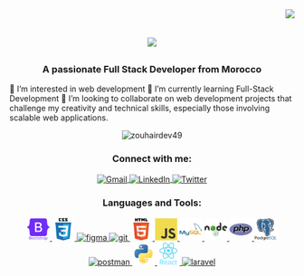 <img align="right" src="https://visitor-badge.laobi.icu/badge?page_id=zouhairdev49" />

<h1 align="center">
    <img src="https://readme-typing-svg.herokuapp.com/?font=Righteous&size=35&center=true&vCenter=true&width=500&height=70&duration=3000&lines=Hi+There!+👋;+I'm+Zouhair+Eddoubaji!;" />
</h1>

<h3 align="center">A passionate Full Stack Developer from Morocco</h3>


<span align="center">👀 I’m interested in web development  </span>
<span align="center">🌱 I’m currently learning Full-Stack Development  </span>
<span align="center">💞️ I’m looking to collaborate on web development projects that challenge my creativity and technical skills, especially those involving scalable web applications.</span>


<p align="center"> <img src="https://komarev.com/ghpvc/?username=zouhairdev49&label=Profile%20views&color=0e75b6&style=flat" alt="zouhairdev49" /> </p>


<h3 align="center">Connect with me:</h3>
<p align="center">
  <a href="mailto:zouhaireddoubaji497@gmail.com" target="_blank">
    <img align="center" src="https://www.vectorlogo.zone/logos/gmail/gmail-icon.svg" alt="Gmail" width="40" height="40"/>
  </a>
  <a href="https://linkedin.com/in/your-linkedin/zouhair-eddoubaji-59a046290" target="_blank">
    <img align="center" src="https://www.vectorlogo.zone/logos/linkedin/linkedin-icon.svg" alt="LinkedIn" width="40" height="40"/>
  </a>
  <a href="https://twitter.com/your-twitter" target="_blank">
    <img align="center" src="https://www.vectorlogo.zone/logos/twitter/twitter-official.svg" alt="Twitter" width="40" height="40"/>
  </a>
</p>


<h3 align="center">Languages and Tools:</h3>
<p align="center"> 

  <a href="https://getbootstrap.com" target="_blank" rel="noreferrer">
    <img src="https://raw.githubusercontent.com/devicons/devicon/master/icons/bootstrap/bootstrap-plain-wordmark.svg" alt="bootstrap" width="40" height="40"/>
  </a> 
  <a href="https://www.w3schools.com/css/" target="_blank" rel="noreferrer">
    <img src="https://raw.githubusercontent.com/devicons/devicon/master/icons/css3/css3-original-wordmark.svg" alt="css3" width="40" height="40"/>
  </a> 
  <a href="https://www.figma.com/" target="_blank" rel="noreferrer">
    <img src="https://www.vectorlogo.zone/logos/figma/figma-icon.svg" alt="figma" width="40" height="40"/>
  </a> 
  <a href="https://git-scm.com/" target="_blank" rel="noreferrer">
    <img src="https://www.vectorlogo.zone/logos/git-scm/git-scm-icon.svg" alt="git" width="40" height="40"/>
  </a> 
  <a href="https://www.w3.org/html/" target="_blank" rel="noreferrer">
    <img src="https://raw.githubusercontent.com/devicons/devicon/master/icons/html5/html5-original-wordmark.svg" alt="html5" width="40" height="40"/>
  </a> 
  <a href="https://developer.mozilla.org/en-US/docs/Web/JavaScript" target="_blank" rel="noreferrer">
    <img src="https://raw.githubusercontent.com/devicons/devicon/master/icons/javascript/javascript-original.svg" alt="javascript" width="40" height="40"/>
  </a> 
  <a href="https://www.mysql.com/" target="_blank" rel="noreferrer">
    <img src="https://raw.githubusercontent.com/devicons/devicon/master/icons/mysql/mysql-original-wordmark.svg" alt="mysql" width="40" height="40"/>
  </a> 
  <a href="https://nodejs.org" target="_blank" rel="noreferrer">
    <img src="https://raw.githubusercontent.com/devicons/devicon/master/icons/nodejs/nodejs-original-wordmark.svg" alt="nodejs" width="40" height="40"/>
  </a> 
  <a href="https://www.php.net" target="_blank" rel="noreferrer">
    <img src="https://raw.githubusercontent.com/devicons/devicon/master/icons/php/php-original.svg" alt="php" width="40" height="40"/>
  </a> 
  <a href="https://www.postgresql.org" target="_blank" rel="noreferrer">
    <img src="https://raw.githubusercontent.com/devicons/devicon/master/icons/postgresql/postgresql-original-wordmark.svg" alt="postgresql" width="40" height="40"/>
  </a> 
  <a href="https://postman.com" target="_blank" rel="noreferrer">
    <img src="https://www.vectorlogo.zone/logos/getpostman/getpostman-icon.svg" alt="postman" width="40" height="40"/>
  </a> 
  <a href="https://www.python.org" target="_blank" rel="noreferrer">
    <img src="https://raw.githubusercontent.com/devicons/devicon/master/icons/python/python-original.svg" alt="python" width="40" height="40"/>
  </a> 
  <a href="https://reactjs.org/" target="_blank" rel="noreferrer">
    <img src="https://raw.githubusercontent.com/devicons/devicon/master/icons/react/react-original-wordmark.svg" alt="react" width="40" height="40"/>
  </a> 
    <a href="https://laravel.com" target="_blank" rel="noreferrer">
        <img src="https://cdn.jsdelivr.net/gh/devicons/devicon@latest/icons/laravel/laravel-original.svg"  alt="laravel" width="40" height="40" />
  </a> 
</p>


